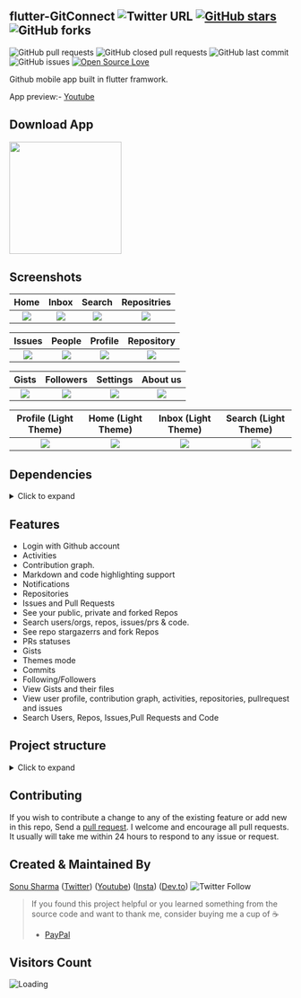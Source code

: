 ## flutter-GitConnect ![Twitter URL](https://img.shields.io/twitter/url?style=social&url=https%3A%2F%2Ftwitter.com%2Fthealphamerc) [![GitHub stars](https://img.shields.io/github/stars/Thealphamerc/flutter-GitConnect?style=social)](https://github.com/login?return_to=%2FTheAlphamerc%flutter-GitConnect) ![GitHub forks](https://img.shields.io/github/forks/TheAlphamerc/flutter-GitConnect?style=social) 
![GitHub pull requests](https://img.shields.io/github/issues-pr/TheAlphamerc/flutter-GitConnect) ![GitHub closed pull requests](https://img.shields.io/github/issues-pr-closed/Thealphamerc/flutter-GitConnect) ![GitHub last commit](https://img.shields.io/github/last-commit/Thealphamerc/flutter-GitConnect)  ![GitHub issues](https://img.shields.io/github/issues-raw/Thealphamerc/flutter-GitConnect) [![Open Source Love](https://badges.frapsoft.com/os/v2/open-source.svg?v=103)](https://github.com/Thealphamerc/flutter-GitConnect) 

Github mobile app built in flutter framwork.

App preview:- [Youtube](https://youtu.be/28Dcqr89N1g)

## Download App
<a href="https://play.google.com/store/apps/details?id=com.thealphamerc.flutter_github_connect"><img src="https://play.google.com/intl/en_us/badges/static/images/badges/en_badge_web_generic.png" width="200"></img></a>

## Screenshots

Home                |  Inbox               | Search                |  Repositries
:-------------------------:|:-------------------------:|:-------------------------:|:-------------------------:
![](https://github.com/TheAlphamerc/flutter-GitConnect/blob/master/screenshots/screenshot_1.jpg?raw=true) |![](https://github.com/TheAlphamerc/flutter-GitConnect//blob/master/screenshots/screenshot_2.jpg?raw=true)|![](https://github.com/TheAlphamerc/flutter-GitConnect//blob/master/screenshots/screenshot_3.jpg?raw=true)|![](https://github.com/TheAlphamerc/flutter-GitConnect//blob/master/screenshots/screenshot_4.jpg?raw=true)|

Issues         | People       |   Profile               |  Repository
:-------------------------:|:-------------------------:|:-------------------------:|:-------------------------:
![](https://github.com/TheAlphamerc/flutter-GitConnect//blob/master/screenshots/screenshot_5.jpg?raw=true) |![](https://github.com/TheAlphamerc/flutter-GitConnect//blob/master/screenshots/screenshot_6.jpg?raw=true)|![](https://github.com/TheAlphamerc/flutter-GitConnect//blob/master/screenshots/screenshot_7.jpg?raw=true)|![](https://github.com/TheAlphamerc/flutter-GitConnect//blob/master/screenshots/screenshot_8.jpg?raw=true)|

Gists                  | Followers       |   Settings      |     About us
:-------------------------:|:-------------------------:|:-------------------------:|:-------------------------:
![](https://github.com/TheAlphamerc/flutter-GitConnect//blob/master/screenshots/screenshot_9.jpg?raw=true) |![](https://github.com/TheAlphamerc/flutter-GitConnect//blob/master/screenshots/screenshot_10.jpg?raw=true)|![](https://github.com/TheAlphamerc/flutter-GitConnect//blob/master/screenshots/screenshot_11.jpg?raw=true)|![](https://github.com/TheAlphamerc/flutter-GitConnect//blob/master/screenshots/screenshot_12.jpg?raw=true)|

Profile (Light Theme)         |  Home (Light Theme)              |   Inbox (Light Theme)     | Search (Light Theme)
:-------------------------:|:-------------------------:|:-------------------------:|:-------------------------:
![](https://github.com/TheAlphamerc/flutter-GitConnect/blob/master/screenshots/screenshot_13.jpg?raw=true)|![](https://github.com/TheAlphamerc/flutter-GitConnect/blob/master/screenshots/screenshot_14.jpg?raw=true)|![](https://github.com/TheAlphamerc/flutter-GitConnect/blob/master/screenshots/screenshot_15.jpg?raw=true)|![](https://github.com/TheAlphamerc/flutter-GitConnect/blob/master/screenshots/screenshot_16.jpg?raw=true)



## Dependencies
<details>
     <summary> Click to expand </summary>
     
* [intl](https://pub.dev/packages/intl)
* [dio](https://pub.dev/packages/dio)
* [share](https://pub.dev/packages/share)
* [get_it](https://pub.dev/packages/get_it)
* [graphql](https://pub.dev/packages/graphql)
* [equatable](https://pub.dev/packages/equatable)
* [flutter_bloc](https://pub.dev/packages/flutter_bloc)
* [url_launcher](https://pub.dev/packages/url_launcher)
* [google_fonts](https://pub.dev/packages/google_fonts)
* [build_context](https://pub.dev/packages/build_context)
* [webview_flutter](https://pub.dev/packages/webview_flutter)
* [shared_preferences](https://pub.dev/packages/shared_preferences)
* [cached_network_image](https://pub.dev/packages/cached_network_image)
     
</details>


## Features

* Login with Github account
* Activities          
* Contribution graph.
* Markdown and code highlighting support
* Notifications
* Repositories
* Issues and Pull Requests
* See your public, private and forked Repos
* Search users/orgs, repos, issues/prs & code.
* See repo stargazerrs and fork Repos
* PRs statuses
* Gists
* Themes mode  
* Commits 
* Following/Followers
* View Gists and their files
* View user profile, contribution graph, activities, repositories, pullrequest and issues
* Search Users, Repos, Issues,Pull Requests and Code

## Project structure
<details>
     <summary> Click to expand </summary>
     
```
|      
|-- lib
|   |-- app_delegate.dart
|   |-- bloc
|   |   |-- User
|   |   |   |-- User_bloc.dart
|   |   |   |-- User_event.dart
|   |   |   |-- User_model.dart
|   |   |   |-- User_state.dart
|   |   |   |-- index.dart
|   |   |   '-- model
|   |   |       |-- event_model.dart
|   |   |       '-- gist_model.dart
|   |   |-- auth
|   |   |   |-- auth_bloc.dart
|   |   |   |-- auth_event.dart
|   |   |   |-- auth_state.dart
|   |   |   '-- index.dart
|   |   |-- bloc
|   |   |   |-- repo_bloc.dart
|   |   |   |-- repo_event.dart
|   |   |   |-- repo_response_model.dart
|   |   |   '-- repo_state.dart
|   |   |-- gist
|   |   |   |-- gist_bloc.dart
|   |   |   |-- gist_event.dart
|   |   |   '-- gist_state.dart
|   |   |-- issues
|   |   |   |-- index.dart
|   |   |   |-- issues_bloc.dart
|   |   |   |-- issues_event.dart
|   |   |   |-- issues_model.dart
|   |   |   '-- issues_state.dart
|   |   |-- navigation
|   |   |   |-- index.dart
|   |   |   |-- navigation_bloc.dart
|   |   |   |-- navigation_event.dart
|   |   |   '-- navigation_state.dart
|   |   |-- notification
|   |   |   |-- index.dart
|   |   |   |-- notification_bloc.dart
|   |   |   |-- notification_event.dart
|   |   |   |-- notification_model.dart
|   |   |   '-- notification_state.dart
|   |   |-- people
|   |   |   |-- index.dart
|   |   |   |-- people_bloc.dart
|   |   |   |-- people_event.dart
|   |   |   |-- people_model.dart
|   |   |   '-- people_state.dart
|   |   |-- pullrequest
|   |   |   |-- index.dart
|   |   |   |-- pullrequest_bloc.dart
|   |   |   |-- pullrequest_event.dart
|   |   |   '-- pullrequest_state.dart
|   |   '-- search
|   |       |-- index.dart
|   |       |-- model
|   |       |   '-- search_userModel.dart
|   |       |-- repo_model.dart
|   |       |-- search_bloc.dart
|   |       |-- search_event.dart
|   |       '-- search_state.dart
|   |-- exceptions
|   |   '-- exceptions.dart
|   |-- helper
|   |   |-- GIcons.dart
|   |   |-- config.dart
|   |   |-- git_config.dart.template
|   |   |-- shared_prefrence_helper.dart
|   |   '-- utility.dart
|   |-- locator.dart
|   |-- main.dart
|   |-- model
|   |   |-- forks_model.dart
|   |   |-- page_info_model.dart
|   |   '-- pul_request.dart
|   |-- resources
|   |   |-- dio_client.dart
|   |   |-- gatway
|   |   |   |-- api_gatway.dart
|   |   |   '-- api_gatway_impl.dart
|   |   |-- grapgqlApi
|   |   |   |-- gist_api.dart
|   |   |   |-- graphql_query_api.dart
|   |   |   |-- issues_api.dart
|   |   |   |-- people_api.dart
|   |   |   |-- pull_request_api.dart
|   |   |   '-- repo_api.dart
|   |   |-- graphql_client.dart
|   |   |-- repository
|   |   |   |-- User_repository.dart
|   |   |   |-- auth_repository.dart
|   |   |   |-- gist_repository.dart
|   |   |   |-- issues_repository.dart
|   |   |   |-- notification_repository.dart
|   |   |   |-- people_repository.dart
|   |   |   |-- pullrequest_repository.dart
|   |   |   '-- repo_repository.dart
|   |   '-- service
|   |       |-- auth_service.dart
|   |       |-- impl
|   |       |   |-- auth_service_impl.dart
|   |       |   '-- session_service_impl.dart
|   |       '-- session_service.dart
|   '-- ui
|       |-- page
|       |   |-- app.dart
|       |   |-- auth
|       |   |   |-- auth_page.dart
|       |   |   |-- repo
|       |   |   |   '-- repo_list_screen.dart
|       |   |   '-- web_view.dart
|       |   |-- common
|       |   |   |-- dashboard_page.dart
|       |   |   |-- no_data_page.dart
|       |   |   '-- under_development.dart
|       |   | (8 more...)
|       |   |-- splash.dart
|       |   |-- user
|       |   |   |-- User_page.dart
|       |   |   |-- User_screen.dart
|       |   |   |-- gist
|       |   |   |   |-- gist_detail.dart
|       |   |   |   |   |-- gist_detail_page.dart
|       |   |   |   |   |-- gist_detail_scree.dart
|       |   |   |   |   '-- gist_file_content.dart
|       |   |   |   |-- gist_list_page.dart
|       |   |   |   '-- gist_list_screen.dart
|       |   |   '-- widget
|       |   |       '-- git_contribution_graph.dart
|       |   '-- welcome_page.dart
|       |-- theme
|       |   |-- app_theme_provider.dart
|       |   |-- color
|       |   |   '-- dark_color.dart
|       |   |-- colors.dart
|       |   |-- custom_theme.dart
|       |   |-- export_theme.dart
|       |   |-- extentions.dart
|       |   |-- images.dart
|       |   |-- texttheme
|       |   |   '-- text_theme.dart
|       |   '-- theme.dart
|       '-- widgets
|           |-- bottom_navigation_bar.dart
|           |-- cached_image.dart
|           |-- flat_button.dart
|           | (5 more...)
|           |-- g_user_tile.dart
|           |-- markdown
|           |   |-- markdown_viewer.dart
|           |   '-- syntax_highlight.dart
|           '-- user_image.dart
|-- pubspec.yaml

```    
</details>
     
## Contributing

If you wish to contribute a change to any of the existing feature or add new in this repo,
Send a [pull request](https://github.com/TheAlphamerc/flutter-GitConnect/pulls). I welcome and encourage all pull requests. It usually will take me within 24 hours to respond to any issue or request.

## Created & Maintained By

[Sonu Sharma](https://github.com/TheAlphamerc) ([Twitter](https://www.twitter.com/TheAlphamerc)) ([Youtube](https://www.youtube.com/user/sonusharma045sonu/)) ([Insta](https://www.instagram.com/_sonu_sharma__)) ([Dev.to](https://dev.to/thealphamerc))
  ![Twitter Follow](https://img.shields.io/twitter/follow/thealphamerc?style=social) 

> If you found this project helpful or you learned something from the source code and want to thank me, consider buying me a cup of :coffee:
>
> * [PayPal](https://paypal.me/TheAlphamerc/)

## Visitors Count

<img align="left" src = "https://profile-counter.glitch.me/flutter-GitConnect/count.svg" alt ="Loading">
